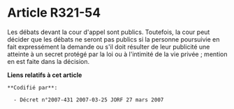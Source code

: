 # Article R321-54

Les débats devant la cour d'appel sont publics. Toutefois, la cour peut décider que les débats ne seront pas publics si la
personne poursuivie en fait expressément la demande ou s'il doit résulter de leur publicité une atteinte à un secret protégé
par la loi ou à l'intimité de la vie privée ; mention en est faite dans la décision.

**Liens relatifs à cet article**

	**Codifié par**:

	  - Décret n°2007-431 2007-03-25 JORF 27 mars 2007
